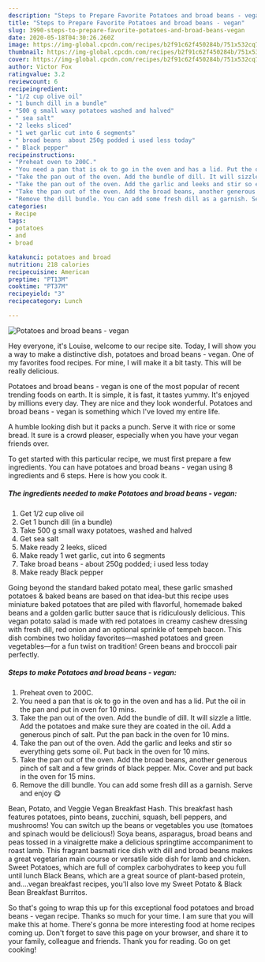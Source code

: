 ```yaml
---
description: "Steps to Prepare Favorite Potatoes and broad beans - vegan"
title: "Steps to Prepare Favorite Potatoes and broad beans - vegan"
slug: 3990-steps-to-prepare-favorite-potatoes-and-broad-beans-vegan
date: 2020-05-18T04:30:26.260Z
image: https://img-global.cpcdn.com/recipes/b2f91c62f450284b/751x532cq70/potatoes-and-broad-beans-vegan-recipe-main-photo.jpg
thumbnail: https://img-global.cpcdn.com/recipes/b2f91c62f450284b/751x532cq70/potatoes-and-broad-beans-vegan-recipe-main-photo.jpg
cover: https://img-global.cpcdn.com/recipes/b2f91c62f450284b/751x532cq70/potatoes-and-broad-beans-vegan-recipe-main-photo.jpg
author: Victor Fox
ratingvalue: 3.2
reviewcount: 6
recipeingredient:
- "1/2 cup olive oil"
- "1 bunch dill in a bundle"
- "500 g small waxy potatoes washed and halved"
- " sea salt"
- "2 leeks sliced"
- "1 wet garlic cut into 6 segments"
- " broad beans  about 250g podded i used less today"
- " Black pepper"
recipeinstructions:
- "Preheat oven to 200C."
- "You need a pan that is ok to go in the oven and has a lid. Put the oil in the pan and put in oven for 10 mins."
- "Take the pan out of the oven. Add the bundle of dill. It will sizzle a little. Add the potatoes and make sure they are coated in the oil. Add a generous pinch of salt. Put the pan back in the oven for 10 mins."
- "Take the pan out of the oven. Add the garlic and leeks and stir so everything gets some oil. Put back in the oven for 10 mins."
- "Take the pan out of the oven. Add the broad beans, another generous pinch of salt and a few grinds of black pepper. Mix. Cover and put back in the oven for 15 mins."
- "Remove the dill bundle. You can add some fresh dill as a garnish. Serve and enjoy 😋"
categories:
- Recipe
tags:
- potatoes
- and
- broad

katakunci: potatoes and broad 
nutrition: 218 calories
recipecuisine: American
preptime: "PT13M"
cooktime: "PT37M"
recipeyield: "3"
recipecategory: Lunch

---
```



![Potatoes and broad beans - vegan](https://img-global.cpcdn.com/recipes/b2f91c62f450284b/751x532cq70/potatoes-and-broad-beans-vegan-recipe-main-photo.jpg)

Hey everyone, it's Louise, welcome to our recipe site. Today, I will show you a way to make a distinctive dish, potatoes and broad beans - vegan. One of my favorites food recipes. For mine, I will make it a bit tasty. This will be really delicious.

Potatoes and broad beans - vegan is one of the most popular of recent trending foods on earth. It is simple, it is fast, it tastes yummy. It's enjoyed by millions every day. They are nice and they look wonderful. Potatoes and broad beans - vegan is something which I've loved my entire life.

A humble looking dish but it packs a punch. Serve it with rice or some bread. It sure is a crowd pleaser, especially when you have your vegan friends over.


To get started with this particular recipe, we must first prepare a few ingredients. You can have potatoes and broad beans - vegan using 8 ingredients and 6 steps. Here is how you cook it.

<!--inarticleads1-->

##### The ingredients needed to make Potatoes and broad beans - vegan:

1. Get 1/2 cup olive oil
1. Get 1 bunch dill (in a bundle)
1. Take 500 g small waxy potatoes, washed and halved
1. Get  sea salt
1. Make ready 2 leeks, sliced
1. Make ready 1 wet garlic, cut into 6 segments
1. Take  broad beans - about 250g podded; i used less today
1. Make ready  Black pepper


Going beyond the standard baked potato meal, these garlic smashed potatoes &amp; baked beans are based on that idea-but this recipe uses miniature baked potatoes that are piled with flavorful, homemade baked beans and a golden garlic butter sauce that is ridiculously delicious. This vegan potato salad is made with red potatoes in creamy cashew dressing with fresh dill, red onion and an optional sprinkle of tempeh bacon. This dish combines two holiday favorites—mashed potatoes and green vegetables—for a fun twist on tradition! Green beans and broccoli pair perfectly. 

<!--inarticleads2-->

##### Steps to make Potatoes and broad beans - vegan:

1. Preheat oven to 200C.
1. You need a pan that is ok to go in the oven and has a lid. Put the oil in the pan and put in oven for 10 mins.
1. Take the pan out of the oven. Add the bundle of dill. It will sizzle a little. Add the potatoes and make sure they are coated in the oil. Add a generous pinch of salt. Put the pan back in the oven for 10 mins.
1. Take the pan out of the oven. Add the garlic and leeks and stir so everything gets some oil. Put back in the oven for 10 mins.
1. Take the pan out of the oven. Add the broad beans, another generous pinch of salt and a few grinds of black pepper. Mix. Cover and put back in the oven for 15 mins.
1. Remove the dill bundle. You can add some fresh dill as a garnish. Serve and enjoy 😋


Bean, Potato, and Veggie Vegan Breakfast Hash. This breakfast hash features potatoes, pinto beans, zucchini, squash, bell peppers, and mushrooms! You can switch up the beans or vegetables you use (tomatoes and spinach would be delicious!) Soya beans, asparagus, broad beans and peas tossed in a vinaigrette make a delicious springtime accompaniment to roast lamb. This fragrant basmati rice dish with dill and broad beans makes a great vegetarian main course or versatile side dish for lamb and chicken. Sweet Potatoes, which are full of complex carbohydrates to keep you full until lunch Black Beans, which are a great source of plant-based protein, and….vegan breakfast recipes, you&#39;ll also love my Sweet Potato &amp; Black Bean Breakfast Burritos. 

So that's going to wrap this up for this exceptional food potatoes and broad beans - vegan recipe. Thanks so much for your time. I am sure that you will make this at home. There's gonna be more interesting food at home recipes coming up. Don't forget to save this page on your browser, and share it to your family, colleague and friends. Thank you for reading. Go on get cooking!
